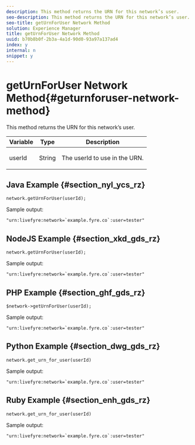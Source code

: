 ```yaml
---
description: This method returns the URN for this network’s user.
seo-description: This method returns the URN for this network’s user.
seo-title: getUrnForUser Network Method
solution: Experience Manager
title: getUrnForUser Network Method
uuid: b70b8b0f-2b3a-4a1d-90d0-93a97a137ad4
index: y
internal: n
snippet: y
---
```


# getUrnForUser Network Method{#geturnforuser-network-method}

This method returns the URN for this network’s user.

<table id="properties_gq4_jyf_5y" class="simpletable properties" cellpadding="4" cellspacing="0"> 
 <thead class="prophead sthead"> 
  <th class="proptypehd"> Variable </th> 
  <th class="propvaluehd"> Type </th> 
  <th class="propdeschd"> Description </th> 
 </thead> 
 <tr class="property strow"> 
  <td class="proptype stentry"> <span class="varname"> userId </span> </td> 
  <td class="propvalue stentry"> String </td> 
  <td class="propdesc stentry"> <p>The userId to use in the URN.</p> </td> 
 </tr> 
</table>

## Java Example {#section_nyl_ycs_rz}

```
network.getUrnForUser(userId);
```

Sample output:

```
"urn:livefyre:network=`example.fyre.co`:user=tester" 

```

## NodeJS Example {#section_xkd_gds_rz}

```
network.getUrnForUser(userId);
```

Sample output:

```
"urn:livefyre:network=`example.fyre.co`:user=tester" 

```

## PHP Example {#section_ghf_gds_rz}

```
$network->getUrnForUser(userId); 

```

Sample output:

```
"urn:livefyre:network=`example.fyre.co`:user=tester" 

```

## Python Example {#section_dwg_gds_rz}

```
network.get_urn_for_user(userId) 

```

Sample output:

```
"urn:livefyre:network=`example.fyre.co`:user=tester" 

```

## Ruby Example {#section_enh_gds_rz}

```
network.get_urn_for_user(userId) 

```

Sample output:

```
"urn:livefyre:network=`example.fyre.co`:user=tester" 

```

